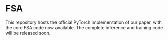 # FSA
This repository hosts the official PyTorch implementation of our paper, with the core FSA code now available. The complete inference and training code will be released soon.


